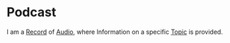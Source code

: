 # Podcast

I am a [Record](30010011.md) of [Audio](40200001.md), where Information on a specific [Topic](600051.md) is provided.